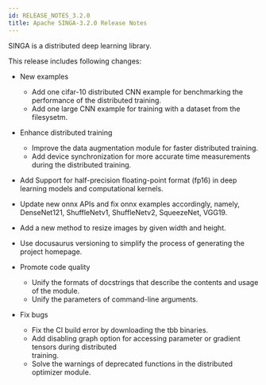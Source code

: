 ```yaml
---
id: RELEASE_NOTES_3.2.0
title: Apache SINGA-3.2.0 Release Notes
---
```


<!--- Licensed to the Apache Software Foundation (ASF) under one or more contributor license agreements.  See the NOTICE file distributed with this work for additional information regarding copyright ownership.  The ASF licenses this file to you under the Apache License, Version 2.0 (the "License"); you may not use this file except in compliance with the License.  You may obtain a copy of the License at http://www.apache.org/licenses/LICENSE-2.0 Unless required by applicable law or agreed to in writing, software distributed under the License is distributed on an "AS IS" BASIS, WITHOUT WARRANTIES OR CONDITIONS OF ANY KIND, either express or implied.  See the License for the specific language governing permissions and limitations under the License.  -->

SINGA is a distributed deep learning library.

This release includes following changes:

- New examples

  - Add one cifar-10 distributed CNN example for benchmarking the performance of the distributed
    training.
  - Add one large CNN example for training with a dataset from the filesysetm.

- Enhance distributed training 

  - Improve the data augmentation module for faster distributed training.
  - Add device synchronization for more accurate time measurements during the distributed training.

- Add Support for half-precision floating-point format (fp16) in deep learning models and 
  computational kernels.

- Update new onnx APIs and fix onnx examples accordingly, namely, DenseNet121, ShuffleNetv1, 
  ShuffleNetv2, SqueezeNet, VGG19.

- Add a new method to resize images by given width and height.

- Use docusaurus versioning to simplify the process of generating the project homepage.

- Promote code quality

  - Unify the formats of docstrings that describe the contents and usage of the module.
  - Unify the parameters of command-line arguments.
  
- Fix bugs

  - Fix the CI build error by downloading the tbb binaries.
  - Add disabling graph option for accessing parameter or gradient tensors during distributed  
    training.
  - Solve the warnings of deprecated functions in the distributed optimizer module.
